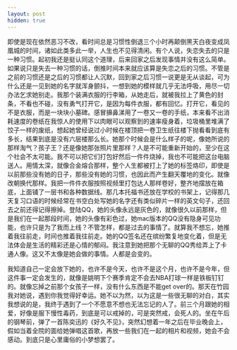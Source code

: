 ```yaml
---
layout: post
hidden: true
---
```

即使是现在依然恶习不改，看时间总是习惯性倒退三个小时再颠倒黑天白夜变成凤凰城的时间，诸如此类多此一举，人生也不见得清闲。有个人说，失恋失去的只是一种习惯。起初我还是挺认同这个道理，后来回家之后发现事情并没有这么简单。如果说只是失去一种习惯的话，倒推时间本来就应该算是失恋之后的习惯。不管是之前的习惯还是之后的习惯都让人沉默，回到家之后习惯一说更是无从谈起，可为什么还是一见到她的名字就浑身颤抖，一想到她的模样就几乎无法呼吸，用尽一切办法乞求她别走。我那个装满衣服的行李箱，从她走后，就被我拉上了黄色的封条，不看也不碰，没有勇气打开它，是因为每件衣服，都有回忆。打开它，看见的不是衣服，而是一块块小墓碑。感冒擤鼻涕用了一卷又一卷的手纸，本来看不出消耗速度的卷纸在我惊人的使用下以肉眼可以观察到的速率瘦身着，垃圾桶里堆满了饺子一样的废纸，想起她曾经说过小时候在楼顶把一卷卫生纸往楼下抛看看到底有多长，结果到底是没有六层楼那么长。她那个时候会是什么样子的呢，像她所说的那样淘气？孩子王？还是像她那张照片里那样？人是不可能重新开始的，至少在这个社会不太可能。我不可以把它们打包好然后一件件烧掉，我也不可能把这台电脑送人。用情太深，就像合金熔合那样，整个人生都被打上了她的标签烙印，即使是以前那些没有她的日子，那些没有她的习惯，也因此而产生翻天覆地的变化。就像改朝换代那样。我把一件件衣服按照视频里打包达人那样卷好，整齐地摆放在箱底，上面铺了一层书和各种数据线。那几本托福书还放在学校的书架上，记得那几天复习口语的时候经常在书空白处写她的名字还有类似碎片一样的英文句子，还回去之前还得记得擦掉。登陆QQ，她的头像永远是灰色的，就像很久以前那样，但是我们在一起那段时间，她的头像有彩色过，她mac版本的QQ没有隐身可见功能，也许只是为了我而上线？不管怎样，都是过去的事情了。就算我不想忘，她推着我往前走，时间也推着我往前走。她的QQ签名还在缤纷繁复地变化着，但是无法体会是生活的精彩还是心情的郁闷。我注意到她把那个无聊的QQ秀给弄上了卡通人像。这又不太像是她会做的事情。人都是会变的。

我知道自己一定会放下她的，也许不是今天，也许不是这个月，也许不是今年，但这件事一定会发生的，就像是姚明下个赛季肯定不会去NBA打球一样是铁板钉钉的。就像忘掉之前那个女孩子一样，没有什么东西是不能get over的。那天在竹园我对她说，遇到你我觉得好幸运。她不以为然，以为这是一些很无聊的对白，其实我想说的是，我终于遇到了一个不愿意不想也无法忘记的人了。前三个月跟她的相爱，好像是服下慢性毒药，到底是可以戒掉的，可是突然戒，会死人的。坐在午后的钢琴前，弹了一首陈奕迅的《好久不见》，突然幻想着一年之后在毕业晚会上，假如当着全院的面给她弹唱这首歌，再放一些我们在一起的相片和视频，她会不会感动。到底只是心里庸俗的小梦想罢了。